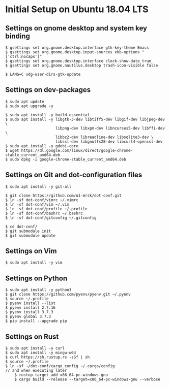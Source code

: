 # Initial Setup on Ubuntu 18.04 LTS

## Settings on gnome desktop and system key binding
    $ gsettings set org.gnome.desktop.interface gtk-key-theme Emacs
    $ gsettings set org.gnome.desktop.input-sources xkb-options "['ctrl:nocaps']"
    $ gsettings set org.gnome.desktop.interface clock-show-date true
    $ gsettings set org.gnome.nautilus.desktop trash-icon-visible false

    $ LANG=C xdg-user-dirs-gtk-update

## Settings on dev-packages
    $ sudo apt update
    $ sudo apt upgrade -y

    $ sudo apt install -y build-essential
    $ sudo apt install -y libgtk-3-dev libtiff5-dev libgif-dev libjpeg-dev \
                          libpng-dev libxpm-dev libncurses5-dev libffi-dev \
                          libbz2-dev libreadline-dev libsqlite3-dev \
                          libssl-dev libgnutls28-dev libcurl4-openssl-dev
    $ sudo apt install -y gdebi-core
    $ wget https://dl.google.com/linux/direct/google-chrome-stable_current_amd64.deb
    $ sudo dpkg -i google-chrome-stable_current_amd64.deb

## Settings on Git and dot-configuration files
    $ sudo apt install -y git-all

    $ git clone https://github.com/u1-mrsk/dot-conf.git
    $ ln -sf dot-conf/vimrc ~/.vimrc
    $ ln -sf dot-conf/vim ~/.vim
    $ ln -sf dot-conf/profile ~/.profile
    $ ln -sf dot-conf/bashrc ~/.bashrc
    $ ln -sf dot-conf/gitconfig ~/.gitconfig

    $ cd dot-conf/
    $ git submodule init
    $ git submodule update

## Settings on Vim
    $ sudo apt install -y vim

## Settings on Python
    $ sudo apt install -y python3
    $ git clone https://github.com/pyenv/pyenv.git ~/.pyenv
    $ source ~/.profile
    $ pyenv install --list
    $ pyenv install 2.7.16
    $ pyenv install 3.7.3
    $ pyenv global 3.7.3
    $ pip install --upgrade pip

## Settings on Rust
    $ sudo apt install -y curl
    $ sudo apt install -y mingw-w64
    $ curl https://sh.rustup.rs -sSf | sh
    $ source ~/.profile
    $ ln -sf ~/dot-conf/cargo_config ~/.cargo/config
    // and when executing later
        $ rustup target add x86_64-pc-windows-gnu
        $ cargo build --release --target=x86_64-pc-windows-gnu --verbose


